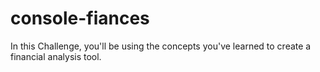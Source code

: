 # console-fiances
In this Challenge, you'll be using the concepts you've learned to create a financial analysis tool.
